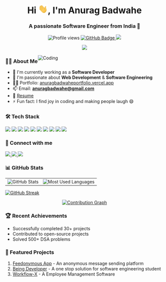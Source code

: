 <h1 align="center">Hi <img src="https://raw.githubusercontent.com/ABSphreak/ABSphreak/master/gifs/Hi.gif" width="30px">, I'm Anurag Badwahe</h1>
<h3 align="center">A passionate Software Engineer from India 🚀</h3>

<p align="center">
  <img src="https://komarev.com/ghpvc/?username=anurag-21-badwahe&label=Profile%20views&color=0e75b6&style=flat" alt="Profile views" />
  <a href="https://github.com/anurag-21-badwahe?tab=followers">
    <img src="https://img.shields.io/github/followers/anurag-21-badwahe?label=Followers&style=social" alt="GitHub Badge">
  </a>
  <a href="https://twitter.com/anuragbadwahe">
    <img src="https://img.shields.io/twitter/follow/anuragbadwahe?style=social" />
  </a>
</p>

<p align="center">
  <a href="https://github.com/DenverCoder1/readme-typing-svg">
    <img src="https://readme-typing-svg.herokuapp.com?lines=Software+Developer;Full+Stack+Web+Developer;DS+%7C+Algorithms+%7C+OOP;Always+learning+new+things&center=true&width=380&height=45">
  </a>
</p>

<img align="right" alt="Coding" width="400" src="https://user-images.githubusercontent.com/55389276/140866485-8fb1c876-9a8f-4d6a-98dc-08c4981eaf70.gif">

### 👨‍💻 About Me

- 🔭 I'm currently working as a **Software Developer**
- 🌱 I'm passionate about **Web Development** & **Software Engineering**
- 👨‍💻 Portfolio: [anuragbadwaheportfolio.vercel.app](https://anuragbadwaheportfolio.vercel.app/)
- 📫 Email: **anuragbadwahe@gmail.com**
- 📄 [Resume](https://drive.google.com/file/d/1qR-axo1k1z8lB6x5x3-9D2n2LQGpEfS_/view)
- ⚡ Fun fact: I find joy in coding and making people laugh 😄

### 🛠️ Tech Stack
<p align="left">
  <img src="https://img.shields.io/badge/HTML5-E34F26?style=for-the-badge&logo=html5&logoColor=white" />
  <img src="https://img.shields.io/badge/CSS3-1572B6?style=for-the-badge&logo=css3&logoColor=white" />
  <img src="https://img.shields.io/badge/JavaScript-F7DF1E?style=for-the-badge&logo=javascript&logoColor=black" />
  <img src="https://img.shields.io/badge/TypeScript-007ACC?style=for-the-badge&logo=typescript&logoColor=white" />
  <img src="https://img.shields.io/badge/React-20232A?style=for-the-badge&logo=react&logoColor=61DAFB" />
  <img src="https://img.shields.io/badge/Next.js-000?style=for-the-badge&logo=next.js&logoColor=white" />
  <img src="https://img.shields.io/badge/Node.js-43853D?style=for-the-badge&logo=node.js&logoColor=white" />
  <img src="https://img.shields.io/badge/Express.js-404D59?style=for-the-badge" />
  <img src="https://img.shields.io/badge/MongoDB-4EA94B?style=for-the-badge&logo=mongodb&logoColor=white" />
  <img src="https://img.shields.io/badge/MySQL-00000F?style=for-the-badge&logo=mysql&logoColor=white" />
</p>

### 🤝 Connect with me
<p align="left">
  <a href="https://twitter.com/anuragbadwahe" target="_blank">
    <img src="https://img.shields.io/badge/Twitter-1DA1F2?style=for-the-badge&logo=twitter&logoColor=white" />
  </a>
  <a href="https://linkedin.com/in/anurag-badwahe" target="_blank">
    <img src="https://img.shields.io/badge/LinkedIn-0077B5?style=for-the-badge&logo=linkedin&logoColor=white" />
  </a>
  <a href="https://instagram.com/anurag_badwahe" target="_blank">
    <img src="https://img.shields.io/badge/Instagram-E4405F?style=for-the-badge&logo=instagram&logoColor=white" />
  </a>
</p>

### 📊 GitHub Stats

<table align="center">
  <tr>
    <td>
      <img src="https://github-readme-stats.vercel.app/api?username=anurag-21-badwahe&show_icons=true&locale=en&theme=tokyonight&hide_border=true" alt="GitHub Stats" />
    </td>
    <td>
      <img src="https://github-readme-stats.vercel.app/api/top-langs?username=anurag-21-badwahe&show_icons=true&locale=en&layout=compact&theme=tokyonight&hide_border=true" alt="Most Used Languages" />
    </td>
  </tr>
</table>
<p>
  
<a href="https://git.io/streak-stats"><img src="https://github-readme-streak-stats-three-jet.vercel.app?user=Anurag_badwahe&theme=tokyonight-duo" alt="GitHub Streak" /></a>
</p>
<p align="center">
  <a href="https://github.com/anurag-21-badwahe/github-readme-activity-graph">
    <img src="https://github-readme-activity-graph.vercel.app/graph?username=anurag-21-badwahe&theme=tokyo-night&hide_border=true" alt="Contribution Graph" />
  </a>
</p>

### 🏆 Recent Achievements
- Successfully completed 30+ projects
- Contributed to open-source projects
- Solved 500+ DSA problems

### 📌 Featured Projects
1. [Feedonymous App](https://feedonymous.vercel.app/) - An anonymous message sending platform
2. [Being Developer](https://being-dev.onrender.com) - A one stop solution for software engineering student
3. [Workflow-X](https://workflow-x.vercel.app/) - A Employee Management Software
